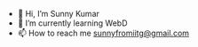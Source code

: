 - 👋 Hi, I’m Sunny Kumar
- 🌱 I’m currently learning WebD
- 📫 How to reach me sunnyfromiitg@gmail.com

<!---
Sunnyiitg/Sunnyiitg is a ✨ special ✨ repository because its `README.md` (this file) appears on your GitHub profile.
You can click the Preview link to take a look at your changes.
--->
